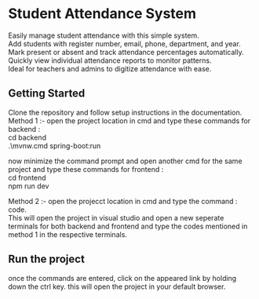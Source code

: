 # Student Attendance System

Easily manage student attendance with this simple system.  
Add students with register number, email, phone, department, and year.  
Mark present or absent and track attendance percentages automatically.  
Quickly view individual attendance reports to monitor patterns.  
Ideal for teachers and admins to digitize attendance with ease.

## Getting Started
Clone the repository and follow setup instructions in the documentation.
Method 1 :-
open the project location in cmd and type these commands 
for backend :  
           cd backend   
           .\\mvnw.cmd spring-boot:run

now minimize the command prompt and open another cmd for the same project and type these commands
for frontend :  
            cd frontend   
            npm run dev



Method 2 :-
open the projecct location in cmd and type the command : code.  
This will open the project in visual studio and open a new seperate terminals for both backend and frontend and type the codes mentioned in method 1 in the respective terminals.




## Run the project
once the commands are entered, click on the appeared link by holding down the ctrl key. this will open the project in your default browser.            

